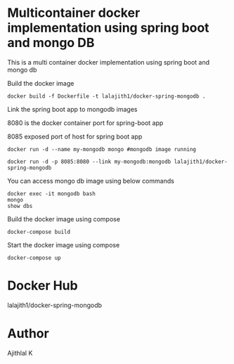 # Multicontainer docker implementation using spring boot and mongo DB
This is a multi container docker implementation using spring boot and mongo db

Build the docker image
```
docker build -f Dockerfile -t lalajith1/docker-spring-mongodb .
```
Link the spring boot app to mongodb images

8080 is the docker container port for spring-boot app

8085 exposed port of host for spring boot app
```
docker run -d --name my-mongodb mongo #mongodb image running
```
```
docker run -d -p 8085:8080 --link my-mongodb:mongodb lalajith1/docker-spring-mongodb
```

You can access mongo db image using below commands

```
docker exec -it mongodb bash
mongo
show dbs
```

Build the docker image using compose
```
docker-compose build
```

Start the docker image using compose
```
docker-compose up
```

# Docker Hub 

lalajith1/docker-spring-mongodb

# Author

Ajithlal K

